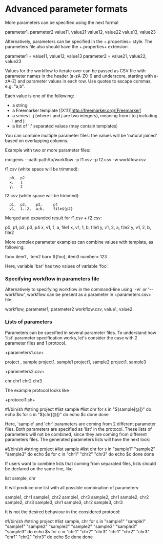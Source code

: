 # Advanced parameter formats

More parameters can be specified using the next format

  parameter1, parameter2
  value11,    value21
  value12,    value22
  value13,    value23

Alternatively, parameters can be specified in the +.properties+ style. The parameters file also should have
the +.properties+ extension.

  parameter1 = value11, value12, value13
  parameter2 = value21, value22, value23

Values for the workflow to iterate over can be passed as CSV file with parameter names in the header (a-zA-Z0-9 and underscore, starting with a-zA-Z) and parameter values in each row. Use quotes to escape commas, e.g. "a,b".

Each value is one of the following:

* a string
* a Freemarker template [[X11]]http://freemarker.org/[Freemarker]
* a series i..j (where i and j are two integers), meaning from i to j including i and j
* a list of ';' separated values (may contain templates)

You can combine multiple parameter files: the values will be 'natural joined' based on overlapping columns.

Example with two or more parameter files:

  molgenis --path path/to/workflow -p f1.csv -p f2.csv -w workflow.csv

f1.csv (white space will be trimmed):

```
  p0,  p2
  x,   1
  y,   2
```
  
f2.csv (white space will be trimmed):
```
  p1,  p2,    p3,     p4
  v1,  1..2,  a;b,    file${p2}
```

Merged and expanded result for f1.csv + f2.csv:

  p0,  p1,  p2,   p3,   p4
  x,   v1,  1,    a,    file1 
  x,   v1,  1,    b,    file1
  y,   v1,  2,    a,    file2
  y,   v1,  2,    b,    file2

More complex parameter examples can combine values with template, as following:

  foo=    item1 , item2
  bar=    ${foo}, item3
  number= 123

Here, variable 'bar' has two values of variable 'foo'.

### Specifying workflow in parameters file

Alternatively to specifying workflow in the command-line using '-w' or '--workflow', workflow can be present as a parameter in 
+parameters.csv+ file:

  workflow, parameter1, parameter2
  workflow.csv, value1, value2

### Lists of parameters


Parameters can be specified in several parameter files. To understand how 'list' parameter specification works, let's consider the case with 2 parameter files and 1 protocol.

+parameters1.csv+

  project , sample
  project1, sample1
  project1, sample2
  project1, sample3

+parameters2.csv+

  chr
  chr1
  chr2
  chr3

The example protocol looks like

+protocol1.sh+

  #!/bin/sh
  #string project
  #list sample
  #list chr
  for s in "${sample[@]}"
  do
    echo $s
    for c in "${chr[@]}"
    do
         echo $c
    done
  done

Here, 'sample' and 'chr' parameters are coming from 2 different parameter files. Both parameters are specified as 'list' in the protocol. These lists of parameters will not be combined, since they are coming from different parameters files.
The generated parameters lists will have the next look:

  #!/bin/sh
  #string project
  #list sample
  #list chr
  for s in "sample1" "sample2" "sample3"
  do
    echo $s
    for c in "chr1" "chr2" "chr3"
    do
         echo $c
    done
  done

If users want to combine lists that coming from separated files, lists should be declared on the same line, like

  list sample, chr

It will produce one list with all possible combination of parameters:

  sample1, chr1
  sample1, chr2
  sample1, chr3
  sample2, chr1
  sample2, chr2
  sample2, chr3
  sample3, chr1
  sample3, chr2
  sample3, chr3

It is not the desired behaviour in the considered protocol:

  #!/bin/sh
  #string project
  #list sample, chr
  for s in "sample1" "sample1" "sample1" "sample2" "sample2" "sample2" "sample3" "sample3" "sample3"
  do
    echo $s
    for c in "chr1" "chr2" "chr3" "chr1" "chr2" "chr3" "chr1" "chr2" "chr3"
    do
         echo $c
    done
  done
